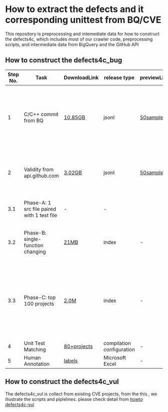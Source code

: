 # How to extract the defects and it corresponding unittest from BQ/CVE 

This repository is preprocessing and intemediate data for how to construct the defects4c, which includes most of our crawler code, preprocessing scripts, and intermediate data from BigQuery and the GitHub API

## How to construct the defects4c_bug

|Step No.|Task|DownloadLink|release type| previewLink|Size of commits|Drop Rate|Description 
|-|--|--|--|--|--|--|----|
|1|C/C++ commit from BQ| [ 10.85GB ](https://drive.google.com/file/d/1Wk0UoyoAAzR5A-yEQOp-WpMAx0EXFAi6/view?usp=sharing)| jsonl  | [50samples](https://drive.google.com/file/d/1YcLUpyN2xa6IA-I8jQv03BDE-MQnoPI3/view?usp=sharing) |38M |- | Time-range 2015-2023; high-star>200; Top 500 projects; Keywords filter; |
|2|Validity from api.github.com | [3.02GB](https://drive.google.com/file/d/1fu_ZQtei6v9ZWL0nhDor1TT7BFwf8tMp/view?usp=drive_link) | jsonl | [50samples](https://drive.google.com/drive/folders/1uMfv_VTdtzTmHZ5LAZQY2CXTzlG2LWR_?usp=drive_link)|9M| 76%| Both bug and patch commits are validated. eg: is-activate  |
|3.1|Phase-A: 1 src file paired with 1 test file| - |  - | | |src endswith “c/cpp/cc/hpp/h” and  test path contains “test”  |
|3.2|Phase-B: single-function changing| [21MB](https://drive.google.com/file/d/1aSfCgD-XQvntFqJUdWS0dB6EtqOa2cx5/view?usp=sharing) | index | - | A+B: ~76K |  91.6% |The changing in src file only happened in single function. 
|3.3|Phase-C: top 100 projects| [2.0M](https://github.com/defects4c/howto_prepare_defects4c/blob/master/defects4c_bug/step3.3_selected_interest/select_top100_projects.ipynb) | index  | - | top 100 repos almost  21K commits|72.4% |Rank the top projects by commit size and select the top 100 repositories for manually configuring the compile flags
|4 |Unit Test Matching | [80+projects](https://github.com/defects4c/howto_prepare_defects4c/tree/master/defects4c_bug/step4_UT_matching) | compilation configuration  | - |3785 |91.3% |Paper Section 3.2 |
|5 |Human Annotation | [labels](https://github.com/defects4c/howto_prepare_defects4c/tree/master/defects4c_bug/step5_human_labeling)| Microsoft Excel  | - |248 |93.4% |Paper Section 3.3 |



## How to construct the defects4c_vul

The defects4c_vul is collect from existing CVE projects, from the this , we illustrate the scripts and piplelines. please check detail from [howto defects4c-vul ](https://github.com/defects4c/howto_prepare_defects4c/tree/master/defects4c_vul)


